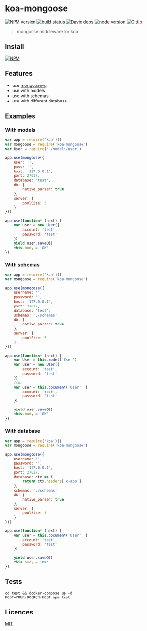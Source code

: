 # koa-mongoose

[![NPM version][npm-image]][npm-url]
[![build status][travis-image]][travis-url]
[![David deps][david-image]][david-url]
[![node version][node-image]][node-url]
[![Gittip][gittip-image]][gittip-url]

[npm-image]: https://img.shields.io/npm/v/koa-mongoose.svg?style=flat-square
[npm-url]: https://npmjs.org/package/koa-mongoose
[travis-image]: https://travis-ci.org/Jackong/koa-mongoose.svg?branch=master
[travis-url]: https://travis-ci.org/Jackong/koa-mongoose
[david-image]: https://img.shields.io/david/Jackong/koa-mongoose.svg?style=flat-square
[david-url]: https://david-dm.org/Jackong/koa-mongoose
[node-image]: https://img.shields.io/badge/node.js-%3E=_0.11-green.svg?style=flat-square
[node-url]: http://nodejs.org/download/
[gittip-image]: https://img.shields.io/gratipay/Jackong.svg
[gittip-url]: https://gratipay.com/~Jackong

> mongoose middleware for koa

## Install

[![NPM](https://nodei.co/npm/koa-mongoose.png?downloads=true)](https://nodei.co/npm/koa-mongoose/)

## Features

* use [mongoose-q](https://github.com/iolo/mongoose-q)
* use with models
* use with schemas
* use with different database


## Examples

### With models

```js
var app = require('koa')()
var mongoose = require('koa-mongoose')
var User = require('./models/user')

app.use(mongoose({
    user: '',
    pass: '',
    host: '127.0.0.1',
    port: 27017,
    database: 'test',
    db: {
        native_parser: true
    },
    server: {
        poolSize: 5
    }
}))

app.use(function* (next) {
    var user = new User({
        account: 'test',
        password: 'test'
    })
    yield user.saveQ()
    this.body = 'OK'
})

```

### With schemas

```js
var app = require('koa')()
var mongoose = require('koa-mongoose')

app.use(mongoose({
    username: '',
    password: '',
    host: '127.0.0.1',
    port: 27017,
    database: 'test',
    schemas: './schemas'
    db: {
        native_parser: true
    },
    server: {
        poolSize: 5
    }
}))

app.use(function* (next) {
    var User = this.model('User')
    var user = new User({
        account: 'test',
        password: 'test'
    })
    //or
    var user = this.document('User', {
        account: 'test',
        password: 'test'
    })

    yield user.saveQ()
    this.body = 'OK'
})
```

### With database
```js
var app = require('koa')()
var mongoose = require('koa-mongoose')

app.use(mongoose({
    username: '',
    password: '',
    host: '127.0.0.1',
    port: 27017,
    database: ctx => {
        return ctx.headers['x-app']
    },
    schemas: './schemas'
    db: {
        native_parser: true
    },
    server: {
        poolSize: 5
    }
}))

app.use(function* (next) {
    var user = this.document('User', {
        account: 'test',
        password: 'test'
    })

    yield user.saveQ()
    this.body = 'OK'
})
```

## Tests
```shell
cd test && docker-compose up -d
HOST=YOUR-DOCKER-HOST npm test
```

## Licences

[MIT](LICENSE)
